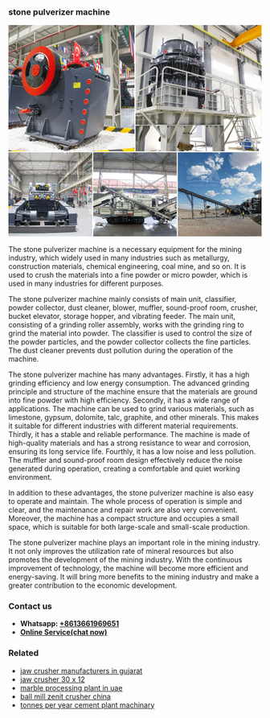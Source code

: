 <h3>stone pulverizer machine</h3><img src='1703042573.jpg' alt=''><p>The stone pulverizer machine is a necessary equipment for the mining industry, which widely used in many industries such as metallurgy, construction materials, chemical engineering, coal mine, and so on. It is used to crush the materials into a fine powder or micro powder, which is used in many industries for different purposes.</p><p>The stone pulverizer machine mainly consists of main unit, classifier, powder collector, dust cleaner, blower, muffler, sound-proof room, crusher, bucket elevator, storage hopper, and vibrating feeder. The main unit, consisting of a grinding roller assembly, works with the grinding ring to grind the material into powder. The classifier is used to control the size of the powder particles, and the powder collector collects the fine particles. The dust cleaner prevents dust pollution during the operation of the machine.</p><p>The stone pulverizer machine has many advantages. Firstly, it has a high grinding efficiency and low energy consumption. The advanced grinding principle and structure of the machine ensure that the materials are ground into fine powder with high efficiency. Secondly, it has a wide range of applications. The machine can be used to grind various materials, such as limestone, gypsum, dolomite, talc, graphite, and other minerals. This makes it suitable for different industries with different material requirements. Thirdly, it has a stable and reliable performance. The machine is made of high-quality materials and has a strong resistance to wear and corrosion, ensuring its long service life. Fourthly, it has a low noise and less pollution. The muffler and sound-proof room design effectively reduce the noise generated during operation, creating a comfortable and quiet working environment.</p><p>In addition to these advantages, the stone pulverizer machine is also easy to operate and maintain. The whole process of operation is simple and clear, and the maintenance and repair work are also very convenient. Moreover, the machine has a compact structure and occupies a small space, which is suitable for both large-scale and small-scale production.</p><p>The stone pulverizer machine plays an important role in the mining industry. It not only improves the utilization rate of mineral resources but also promotes the development of the mining industry. With the continuous improvement of technology, the machine will become more efficient and energy-saving. It will bring more benefits to the mining industry and make a greater contribution to the economic development.</p><h3>Contact us</h3><ul><li><strong>Whatsapp:&nbsp;<a href="https://wa.me/8613661969651">+8613661969651</a></strong></li><li><a href="https://swt.shibang-china.com/?git&amp;zhl&amp;stone pulverizer machine"><strong>Online Service(chat now)</strong></a></li></ul><h3>Related</h3><ul><li><a href='jaw crusher manufacturers in gujarat.md'>jaw crusher manufacturers in gujarat</a></li><li><a href='jaw crusher 30 x 12.md'>jaw crusher 30 x 12</a></li><li><a href='marble processing plant in uae.md'>marble processing plant in uae</a></li><li><a href='ball mill zenit crusher china.md'>ball mill zenit crusher china</a></li><li><a href='tonnes per year cement plant machinary.md'>tonnes per year cement plant machinary</a></li></ul>